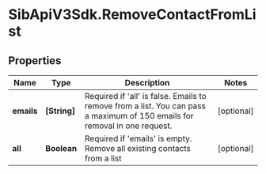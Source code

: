 # SibApiV3Sdk.RemoveContactFromList

## Properties
Name | Type | Description | Notes
------------ | ------------- | ------------- | -------------
**emails** | **[String]** | Required if &#39;all&#39; is false. Emails to remove from a list. You can pass a maximum of 150 emails for removal in one request. | [optional] 
**all** | **Boolean** | Required if &#39;emails&#39; is empty. Remove all existing contacts from a list | [optional] 


